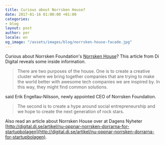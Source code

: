 ```yaml
---
title: Curious about Norrsken House?
date: 2017-01-16 01:00:00 +01:00
categories:
- blog
layout: post
author: per
locale: en
og_image: "/assets/images/blog/norrsken-house-facade.jpg"
---
```


Curious about Norrsken Foundation's [Norrsken House](https://www.norrskenfoundation.org/#norrskenhouse/)? This article from Di Digital reveals some inside information.

> There are two purposes of the house. One is to create a creative cluster where we bring together companies that are trying to make the world better with awesome tech companies we are inspired by. In this way, they might find common solutions.

said Erik Engellau-Nilsson, newly appointed CEO of Norrsken Foundation.

> The second is to create a hype around social entrepreneurship and we hope to create the next generation of rock stars.

Also read an article about Norrsken House over at Dagens Nyheter [http://digital.di.se/artikel/nu-oppnar-norrsken-dorrarna-for-startupbolagen](http://digital.di.se/artikel/nu-oppnar-norrsken-dorrarna-for-startupbolagen).


